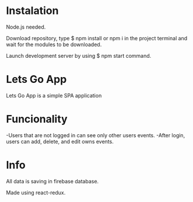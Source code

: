<h1> Instalation </h1>

Node.js needed.

Download repository, type $ npm install or npm i  in the project terminal and wait for the modules to be downloaded.

Launch development server by using $ npm start command.

<h1>Lets Go App</h1>

Lets Go App is a simple SPA application

<h1>Funcionality</h1>

-Users that are not logged in can see only other users events.
-After login, users can add, delete, and edit owns events.


<h1>Info</h1>

All data is saving in firebase database.

Made using react-redux.
